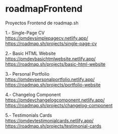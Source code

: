 # roadmapFrontend

Proyectos Frontend de roadmap.sh

1.- Single-Page CV <br>
https://pmdevsimplepagecv.netlify.app/ <br>
https://roadmap.sh/projects/single-page-cv

2.- Basic HTML Website <br>
https://pmdevbasichtmlwebsite.netlify.app/ <br>
https://roadmap.sh/projects/basic-html-website

3.- Personal Portfolio <br>
https://pmdevpersonalportfolio.netlify.app/ <br>
https://roadmap.sh/projects/portfolio-website

4.- Changelog Component <br>
https://pmdevchangelogcomponent.netlify.app/ <br>
https://roadmap.sh/projects/changelog-component

5.- Testimonials Cards <br>
https://pmdevtestimonialcards.netlify.app/<br>
https://roadmap.sh/projects/testimonial-cards
